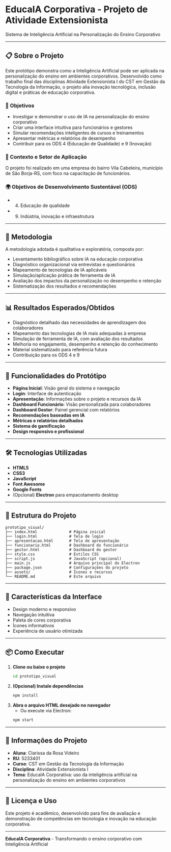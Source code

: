 # EducaIA Corporativa - Projeto de Atividade Extensionista

Sistema de Inteligência Artificial na Personalização do Ensino Corporativo

---

## 📋 Sobre o Projeto

Este protótipo demonstra como a Inteligência Artificial pode ser aplicada na personalização do ensino em ambientes corporativos. Desenvolvido como trabalho final das disciplinas Atividade Extensionista I do CST em Gestão da Tecnologia da Informação, o projeto alia inovação tecnológica, inclusão digital e práticas de educação corporativa.

### 🎯 Objetivos
- Investigar e demonstrar o uso de IA na personalização do ensino corporativo
- Criar uma interface intuitiva para funcionários e gestores
- Simular recomendações inteligentes de cursos e treinamentos
- Apresentar métricas e relatórios de desempenho
- Contribuir para os ODS 4 (Educação de Qualidade) e 9 (Inovação)

### 🏢 Contexto e Setor de Aplicação
O projeto foi realizado em uma empresa do bairro Vila Cabeleira, município de São Borja-RS, com foco na capacitação de funcionários.

### 🌍 Objetivos de Desenvolvimento Sustentável (ODS)
- 04. Educação de qualidade
- 09. Indústria, inovação e infraestrutura

---

## 📝 Metodologia

A metodologia adotada é qualitativa e exploratória, composta por:
- Levantamento bibliográfico sobre IA na educação corporativa
- Diagnóstico organizacional via entrevistas e questionários
- Mapeamento de tecnologias de IA aplicáveis
- Simulação/aplicação prática de ferramenta de IA
- Avaliação dos impactos da personalização no desempenho e retenção
- Sistematização dos resultados e recomendações

---

## 📊 Resultados Esperados/Obtidos
- Diagnóstico detalhado das necessidades de aprendizagem dos colaboradores
- Mapeamento das tecnologias de IA mais adequadas à empresa
- Simulação de ferramenta de IA, com avaliação dos resultados
- Melhoria no engajamento, desempenho e retenção do conhecimento
- Material sistematizado para referência futura
- Contribuição para os ODS 4 e 9

---

## 📱 Funcionalidades do Protótipo

- **Página Inicial**: Visão geral do sistema e navegação
- **Login**: Interface de autenticação
- **Apresentação**: Informações sobre o projeto e recursos da IA
- **Dashboard Funcionário**: Visão personalizada para colaboradores
- **Dashboard Gestor**: Painel gerencial com relatórios
- **Recomendações baseadas em IA**
- **Métricas e relatórios detalhados**
- **Sistema de gamificação**
- **Design responsivo e profissional**

---

## 🛠️ Tecnologias Utilizadas
- **HTML5**
- **CSS3**
- **JavaScript**
- **Font Awesome**
- **Google Fonts**
- (Opcional) **Electron** para empacotamento desktop

---

## 📁 Estrutura do Projeto

```
prototipo_visual/
├── index.html              # Página inicial
├── login.html              # Tela de login
├── apresentacao.html       # Tela de apresentação
├── funcionario.html        # Dashboard do funcionário
├── gestor.html             # Dashboard do gestor
├── style.css               # Estilos CSS
├── script.js               # JavaScript (opcional)
├── main.js                 # Arquivo principal do Electron
├── package.json            # Configurações do projeto
├── assets/                 # Ícones e recursos
└── README.md               # Este arquivo
```

---

## 🎨 Características da Interface
- Design moderno e responsivo
- Navegação intuitiva
- Paleta de cores corporativa
- Ícones informativos
- Experiência de usuário otimizada

---

## 📦 Como Executar

1. **Clone ou baixe o projeto**
   ```bash
   cd prototipo_visual
   ```
2. **(Opcional) Instale dependências**
   ```bash
   npm install
   ```
3. **Abra o arquivo HTML desejado no navegador**
   - Ou execute via Electron:
   ```bash
   npm start
   ```

---

## 👤 Informações do Projeto
- **Aluna**: Clarissa da Rosa Videiro
- **RU**: 5233401
- **Curso**: CST em Gestão da Tecnologia da Informação
- **Disciplina**: Atividade Extensionista I
- **Tema**: EducaIA Corporativa: uso da inteligência artificial na personalização do ensino em ambientes corporativos

---

## 📄 Licença e Uso
Este projeto é acadêmico, desenvolvido para fins de avaliação e demonstração de competências em tecnologia e inovação na educação corporativa.

---

**EducaIA Corporativa** - Transformando o ensino corporativo com Inteligência Artificial 
